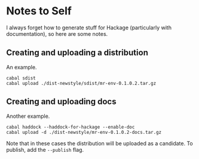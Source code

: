 # Notes to Self

I always forget how to generate stuff for Hackage (particularly with
documentation), so here are some notes.

## Creating and uploading a distribution

An example.

```console
cabal sdist
cabal upload ./dist-newstyle/sdist/mr-env-0.1.0.2.tar.gz
```

## Creating and uploading docs

Another example.

```console
cabal haddock --haddock-for-hackage --enable-doc
cabal upload -d ./dist-newstyle/mr-env-0.1.0.2-docs.tar.gz
```

Note that in these cases the distribution will be uploaded as a candidate. To
publish, add the `--publish` flag.
